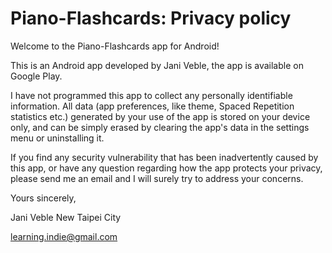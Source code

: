 # Piano-Flashcards: Privacy policy


Welcome to the Piano-Flashcards app for Android!

This is an Android app developed by Jani Veble, the app is available on Google Play.

I have not programmed this app to collect any personally identifiable information. All data (app preferences, like theme, Spaced Repetition statistics etc.) generated by your use of the app is stored on your device only, and can be simply erased by clearing the app's data in the settings menu or uninstalling it.

If you find any security vulnerability that has been inadvertently caused by this app, or have any question regarding how the app protects your privacy, please send me an email and I will surely try to address your concerns.

Yours sincerely,

Jani Veble
New Taipei City

learning.indie@gmail.com
